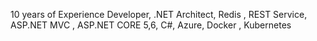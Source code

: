 10 years of Experience Developer, .NET Architect, Redis , REST Service, ASP.NET MVC , ASP.NET CORE 5,6, C#, Azure, Docker , Kubernetes
